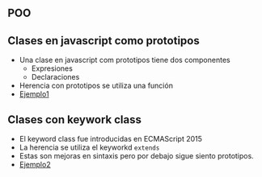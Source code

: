 ## POO

## Clases en javascript como prototipos

- Una clase en javascript com prototipos tiene dos componentes
    - Expresiones
    - Declaraciones
- Herencia con prototipos se utiliza una función
- [Ejemplo1](../examples/5-poo/ejemplo1/README.md)

## Clases con keywork class

- El keyword class fue introducidas en ECMAScript 2015
- La herencia se utiliza el keyworkd `extends`
- Estas son mejoras en sintaxis pero por debajo sigue siento prototipos.
- [Ejemplo2](../examples/5-poo/ejemplo2/README.md)